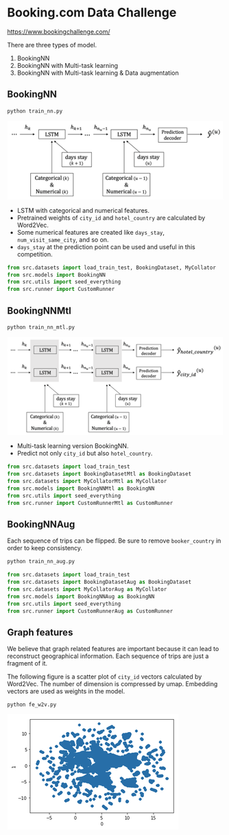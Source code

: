 # Booking.com Data Challenge
https://www.bookingchallenge.com/

There are three types of model.

1. BookingNN
1. BookingNN with Multi-task learning
1. BookingNN with Multi-task learning & Data augmentation

## BookingNN

```bash
python train_nn.py
```

![bookingnn](docs/booking_nn.png)

- LSTM with categorical and numerical features.
- Pretrained weights of `city_id` and `hotel_country` are calculated by Word2Vec.
- Some numerical features are created like `days_stay`, `num_visit_same_city`, and so on.
- `days_stay` at the prediction point can be used and useful in this competition.

```python
from src.datasets import load_train_test, BookingDataset, MyCollator
from src.models import BookingNN
from src.utils import seed_everything
from src.runner import CustomRunner
```

## BookingNNMtl

```bash
python train_nn_mtl.py
```

![bookingnn](docs/booking_nn_mtl.png)

- Multi-task learning version BookingNN.
- Predict not only `city_id` but also `hotel_country`.

```python
from src.datasets import load_train_test
from src.datasets import BookingDatasetMtl as BookingDataset
from src.datasets import MyCollatorMtl as MyCollator
from src.models import BookingNNMtl as BookingNN
from src.utils import seed_everything
from src.runner import CustomRunnerMtl as CustomRunner
```

## BookingNNAug

Each sequence of trips can be flipped. Be sure to remove `booker_country` in order to keep consistency.

```bash
python train_nn_aug.py
```

```python
from src.datasets import load_train_test
from src.datasets import BookingDatasetAug as BookingDataset
from src.datasets import MyCollatorAug as MyCollator
from src.models import BookingNNAug as BookingNN
from src.utils import seed_everything
from src.runner import CustomRunnerAug as CustomRunner
```

## Graph features

We believe that graph related features are important because it can lead to reconstruct geographical information. Each sequence of trips are just a fragment of it.

The following figure is a scatter plot of `city_id` vectors calculated by Word2Vec. The number of dimension is compressed by umap. Embedding vectors are used as weights in the model.

```bash
python fe_w2v.py
```

![bookingnn](docs/scatter_city.png)
